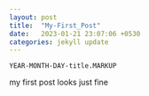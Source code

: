 ```yaml
---
layout: post
title:  "My-First_Post"
date:   2023-01-21 23:07:06 +0530
categories: jekyll update
---
```



`YEAR-MONTH-DAY-title.MARKUP`

my first post looks just fine